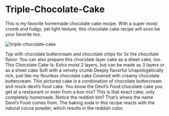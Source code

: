 # Triple-Chocolate-Cake
This is my favorite homemade chocolate cake recipe.
With a super moist crumb and fudgy, yet light texture, this chocolate cake recipe will soon be your favorite too.


![triple-chocolate-cake](https://user-images.githubusercontent.com/74590450/131242290-3ecd452e-ae29-4458-9b5b-806532800410.jpg)


Top with chocolate buttercream and chocolate chips for 3x the chocolate flavor. You can also prepare this chocolate layer cake as a sheet cake, too. 
This Chocolate Cake Is:
Extra moist
2 layers, but can be made as 3 layers or as a sheet cake
Soft with a velvety crumb
Deeply flavorful
Unapologetically rich, just like my flourless chocolate cake
Covered with creamy chocolate buttercream.
This pictured cake is a combination of chocolate buttercream and mock-devil’s food cake. You know the Devil’s Food chocolate cake you get at a restaurant or even from a box mix? This is that exact cake, only completely homemade. Notice the reddish tint? That’s where the name Devil’s Food comes from. The baking soda in this recipe reacts with the natural cocoa powder, which results in the reddish color.
